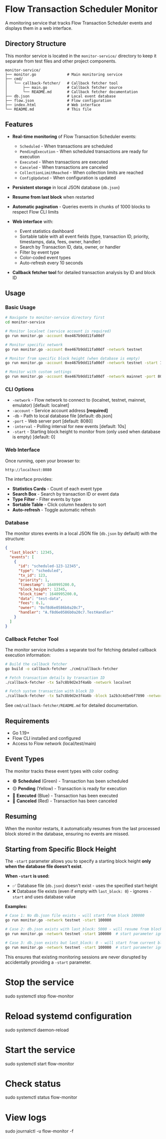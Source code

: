 # Flow Transaction Scheduler Monitor

A monitoring service that tracks Flow Transaction Scheduler events and displays them in a web interface.

## Directory Structure

This monitor service is located in the `monitor-service/` directory to keep it separate from test files and other project components.

```
monitor-service/
├── monitor.go              # Main monitoring service
├── cmd/
│   └── callback-fetcher/   # Callback fetcher tool
│       ├── main.go         # Callback fetcher source
│       └── README.md       # Callback fetcher documentation
├── db.json                 # Local event database
├── flow.json               # Flow configuration
├── index.html              # Web interface
└── README.md               # This file
```

## Features

- **Real-time monitoring** of Flow Transaction Scheduler events:
  - `Scheduled` - When transactions are scheduled
  - `PendingExecution` - When scheduled transactions are ready for execution
  - `Executed` - When transactions are executed
  - `Canceled` - When transactions are canceled
  - `CollectionLimitReached` - When collection limits are reached
  - `ConfigUpdated` - When configuration is updated

- **Persistent storage** in local JSON database (`db.json`)
- **Resume from last block** when restarted
- **Automatic pagination** - Queries events in chunks of 1000 blocks to respect Flow CLI limits
- **Web interface** with:
  - Event statistics dashboard
  - Sortable table with all event fields (type, transaction ID, priority, timestamps, data, fees, owner, handler)
  - Search by Transaction ID, data, owner, or handler
  - Filter by event type
  - Color-coded event types
  - Auto-refresh every 10 seconds

- **Callback fetcher tool** for detailed transaction analysis by ID and block ID

## Usage

### Basic Usage

```bash
# Navigate to monitor-service directory first
cd monitor-service

# Monitor localnet (service account is required)
go run monitor.go -account 0xe467b9dd11fa00df

# Monitor specific network
go run monitor.go -account 0xe467b9dd11fa00df -network testnet

# Monitor from specific block height (when database is empty)
go run monitor.go -account 0xe467b9dd11fa00df -network testnet -start 12345

# Monitor with custom settings
go run monitor.go -account 0xe467b9dd11fa00df -network mainnet -port 8080 -interval 5s -start 100000
```

### CLI Options

- `-network` - Flow network to connect to (localnet, testnet, mainnet, emulator) [default: localnet]
- `-account` - Service account address **[required]**
- `-db` - Path to local database file [default: db.json]
- `-port` - Web server port [default: 8080]
- `-interval` - Polling interval for new events [default: 10s]
- `-start` - Starting block height to monitor from (only used when database is empty) [default: 0]

### Web Interface

Once running, open your browser to:
```
http://localhost:8080
```

The interface provides:
- **Statistics Cards** - Count of each event type
- **Search Box** - Search by transaction ID or event data
- **Type Filter** - Filter events by type
- **Sortable Table** - Click column headers to sort
- **Auto-refresh** - Toggle automatic refresh

### Database

The monitor stores events in a local JSON file (`db.json` by default) with the structure:
```json
{
  "last_block": 12345,
  "events": [
    {
      "id": "scheduled-123-12345",
      "type": "scheduled",
      "tx_id": 123,
      "priority": 1,
      "timestamp": 1640995200.0,
      "block_height": 12345,
      "block_time": 1640995200.0,
      "data": "test-data",
      "fees": 0.1,
      "owner": "0xf8d6e0586b0a20c7",
      "handler": "A.f8d6e0586b0a20c7.TestHandler"
    }
  ]
}
```

### Callback Fetcher Tool

The monitor service includes a separate tool for fetching detailed callback execution information:

```bash
# Build the callback fetcher
go build -o callback-fetcher ./cmd/callback-fetcher

# Fetch transaction details by transaction ID
./callback-fetcher -tx 5a7c8b9d2e3f4a6b -network localnet

# Fetch system transaction with block ID
./callback-fetcher -tx 5a7c8b9d2e3f4a6b -block 1a2b3c4d5e6f7890 -network mainnet -format json
```

See `cmd/callback-fetcher/README.md` for detailed documentation.

## Requirements

- Go 1.19+
- Flow CLI installed and configured
- Access to Flow network (local/test/main)

## Event Types

The monitor tracks these event types with color coding:

- 🟢 **Scheduled** (Green) - Transaction has been scheduled
- 🟡 **Pending** (Yellow) - Transaction is ready for execution
- 🔵 **Executed** (Blue) - Transaction has been executed
- 🔴 **Canceled** (Red) - Transaction has been canceled

## Resuming

When the monitor restarts, it automatically resumes from the last processed block stored in the database, ensuring no events are missed.

## Starting from Specific Block Height

The `-start` parameter allows you to specify a starting block height **only when the database file doesn't exist**.

**When `-start` is used:**
- ✅ Database file (`db.json`) doesn't exist - uses the specified start height
- ❌ Database file exists (even if empty with `last_block: 0`) - ignores `-start` and uses database value

**Examples:**
```bash
# Case 1: No db.json file exists - will start from block 100000
go run monitor.go -network testnet -start 100000

# Case 2: db.json exists with last_block: 5000 - will resume from block 5001
go run monitor.go -network testnet -start 100000  # start parameter ignored

# Case 3: db.json exists but last_block: 0 - will start from current block
go run monitor.go -network testnet -start 100000  # start parameter ignored
```

This ensures that existing monitoring sessions are never disrupted by accidentally providing a `-start` parameter.



# Stop the service
sudo systemctl stop flow-monitor

# Reload systemd configuration
sudo systemctl daemon-reload

# Start the service
sudo systemctl start flow-monitor

# Check status
sudo systemctl status flow-monitor

# View logs
sudo journalctl -u flow-monitor -f